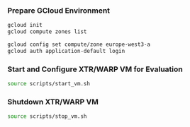 ### Prepare GCloud Environment
```bash
gcloud init
gcloud compute zones list

gcloud config set compute/zone europe-west3-a
gcloud auth application-default login
```

### Start and Configure XTR/WARP VM for Evaluation
```bash
source scripts/start_vm.sh
```

### Shutdown XTR/WARP VM
```bash
source scripts/stop_vm.sh
```